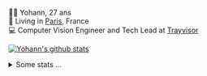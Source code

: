 <p>
  👨🏻 <bold>Yohann</bold>, 27 ans<br/>
  💼 Living in <a href="https://www.google.com/maps?q=paris">Paris</a>, France<br/>
  💻 Computer Vision Engineer and Tech Lead at <a href="https://trayvisor.com/">Trayvisor</a><br/>
</p>

<a href="https://github.com/anuraghazra/github-readme-stats"><img align="center" src="https://github-readme-stats-go94hl40s-yohann84l.vercel.app//api?username=yohann84L&show_icons=true&include_all_commits=true" alt="Yohann's github stats" /> </a>


<details>
  <summary>Some stats ...</summary><br/>
  

<!--START_SECTION:waka-->
![Code Time](http://img.shields.io/badge/Code%20Time-620%20hrs%2038%20mins-blue)

![Profile Views](http://img.shields.io/badge/Profile%20Views-0-blue)

**🐱 My GitHub Data** 

> 📦 440.6 kB Used in GitHub's Storage 
 > 
> 🏆 327 Contributions in the Year 2023
 > 
> 🚫 Not Opted to Hire
 > 
> 📜 24 Public Repositories 
 > 
> 🔑 21 Private Repositories 
 > 
**I'm an Early 🐤** 

```text
🌞 Morning                9191 commits        ████████░░░░░░░░░░░░░░░░░   31.62 % 
🌆 Daytime                16338 commits       ██████████████░░░░░░░░░░░   56.21 % 
🌃 Evening                3386 commits        ███░░░░░░░░░░░░░░░░░░░░░░   11.65 % 
🌙 Night                  151 commits         ░░░░░░░░░░░░░░░░░░░░░░░░░   00.52 % 
```
📅 **I'm Most Productive on Wednesday** 

```text
Monday                   5203 commits        ████░░░░░░░░░░░░░░░░░░░░░   17.90 % 
Tuesday                  5290 commits        █████░░░░░░░░░░░░░░░░░░░░   18.20 % 
Wednesday                6623 commits        ██████░░░░░░░░░░░░░░░░░░░   22.79 % 
Thursday                 6505 commits        ██████░░░░░░░░░░░░░░░░░░░   22.38 % 
Friday                   5087 commits        ████░░░░░░░░░░░░░░░░░░░░░   17.50 % 
Saturday                 139 commits         ░░░░░░░░░░░░░░░░░░░░░░░░░   00.48 % 
Sunday                   219 commits         ░░░░░░░░░░░░░░░░░░░░░░░░░   00.75 % 
```


📊 **This Week I Spent My Time On** 

```text
🕑︎ Time Zone: Europe/Paris

💬 Programming Languages: 
Python                   5 hrs 42 mins       ██████████░░░░░░░░░░░░░░░   39.93 % 
Jupyter                  3 hrs 54 mins       ███████░░░░░░░░░░░░░░░░░░   27.31 % 
SQL                      1 hr 59 mins        ███░░░░░░░░░░░░░░░░░░░░░░   13.94 % 
Docker                   50 mins             █░░░░░░░░░░░░░░░░░░░░░░░░   05.88 % 
YAML                     38 mins             █░░░░░░░░░░░░░░░░░░░░░░░░   04.49 % 

🔥 Editors: 
PyCharm                  12 hrs 42 mins      ██████████████████████░░░   88.99 % 
VS Code                  1 hr 5 mins         ██░░░░░░░░░░░░░░░░░░░░░░░   07.63 % 
WebStorm                 28 mins             █░░░░░░░░░░░░░░░░░░░░░░░░   03.38 % 

💻 Operating System: 
Mac                      14 hrs 17 mins      █████████████████████████   100.00 % 
```

**I Mostly Code in Python** 

```text
Python                   20 repos            ████████████░░░░░░░░░░░░░   50.00 % 
Jupyter Notebook         4 repos             ██░░░░░░░░░░░░░░░░░░░░░░░   10.00 % 
HTML                     2 repos             █░░░░░░░░░░░░░░░░░░░░░░░░   05.00 % 
JavaScript               2 repos             █░░░░░░░░░░░░░░░░░░░░░░░░   05.00 % 
Shell                    1 repo              █░░░░░░░░░░░░░░░░░░░░░░░░   02.50 % 
```




 Last Updated on 26/06/2023 00:31:59 UTC
<!--END_SECTION:waka-->
